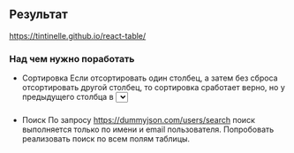 ## Результат

https://tintinelle.github.io/react-table/

### Над чем нужно поработать
- Сортировка
Если отсортировать один столбец, а затем без сброса отсортировать другой столбец, то сортировка сработает верно, но у предыдущего столбца в <select> будет отображаться предыдущее (неактуальное) состояние сортировки.
###
- Поиск
По запросу https://dummyjson.com/users/search поиск выполняется только по имени и email пользователя. Попробовать реализовать поиск по всем полям таблицы.
